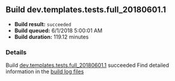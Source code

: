 ## Build dev.templates.tests.full_20180601.1
- **Build result:** `succeeded`
- **Build queued:** 6/1/2018 5:00:01 AM
- **Build duration:** 119.12 minutes
### Details
Build [dev.templates.tests.full_20180601.1](https://winappstudio.visualstudio.com/web/build.aspx?pcguid=a4ef43be-68ce-4195-a619-079b4d9834c2&builduri=vstfs%3a%2f%2f%2fBuild%2fBuild%2f25791) succeeded
Find detailed information in the [build log files](https://uwpctdiags.blob.core.windows.net/buildlogs/dev.templates.tests.full_20180601.1_logs.zip)
